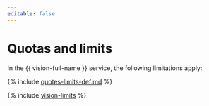 ```yaml
---
editable: false
---
```

# Quotas and limits

In the {{ vision-full-name }} service, the following limitations apply:

{% include [quotes-limits-def.md](../../_includes/quotes-limits-def.md) %}

{% include [vision-limits](../../_includes/vision-limits.md) %}